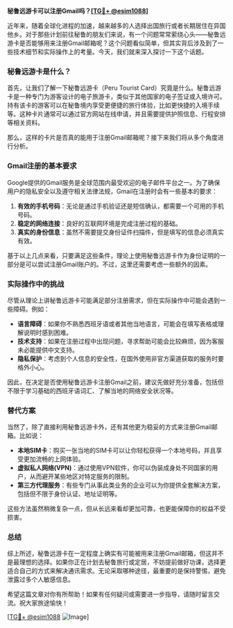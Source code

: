 **秘鲁远游卡可以注册Gmail吗？[[TG💪+ @esim1088](https://t.me/s/esim1088)]**

近年来，随着全球化进程的加速，越来越多的人选择出国旅行或者长期居住在异国他乡。对于那些计划前往秘鲁的朋友们来说，有一个问题常常萦绕心头——秘鲁远游卡是否能够用来注册Gmail邮箱呢？这个问题看似简单，但其实背后涉及到了一些技术细节和实际操作上的考量。今天，我们就来深入探讨一下这个话题。

### 秘鲁远游卡是什么？

首先，让我们了解一下秘鲁远游卡（Peru Tourist Card）究竟是什么。秘鲁远游卡是一种专门为游客设计的电子旅游卡，类似于其他国家的电子签证或入境许可。持有该卡的游客可以在秘鲁境内享受更便捷的旅行体验，比如更快捷的入境手续等。这种卡片通常可以通过官方网站在线申请，并且需要提供护照信息、行程安排等相关资料。

那么，这样的卡片是否真的能用于注册Gmail邮箱呢？接下来我们将从多个角度进行分析。

### Gmail注册的基本要求

Google提供的Gmail服务是全球范围内最受欢迎的电子邮件平台之一。为了确保用户的隐私安全以及遵守相关法律法规，Gmail在注册时会有一些基本的要求：

1. **有效的手机号码**：无论是通过手机验证还是短信确认，都需要一个可用的手机号码。
2. **稳定的网络连接**：良好的互联网环境是完成注册过程的基础。
3. **真实的身份信息**：虽然不需要提交身份证件扫描件，但是填写的信息必须真实有效。

基于以上几点来看，只要满足这些条件，理论上使用秘鲁远游卡作为身份证明的一部分是可以尝试注册Gmail账户的。不过，这里还需要考虑一些额外的因素。

### 实际操作中的挑战

尽管从理论上讲秘鲁远游卡可能满足部分注册需求，但在实际操作中可能会遇到一些障碍。例如：

- **语言障碍**：如果你不熟悉西班牙语或者其他当地语言，可能会在填写表格或理解说明时感到困难。
- **技术支持**：如果在注册过程中出现问题，寻求帮助可能会比较麻烦，因为客服未必能提供中文支持。
- **隐私保护**：考虑到个人信息的安全性，在国外使用非官方渠道获取的服务时要格外小心。

因此，在决定是否使用秘鲁远游卡注册Gmail之前，建议先做好充分准备，包括但不限于学习基础的西班牙语词汇、了解当地的网络安全状况等。

### 替代方案

当然了，除了直接利用秘鲁远游卡外，还有其他更为稳妥的方式来注册Gmail邮箱。比如说：

- **本地SIM卡**：购买一张当地的SIM卡可以让你轻松获得一个本地号码，并且享受更加流畅的上网体验。
- **虚拟私人网络(VPN)**：通过使用VPN软件，你可以伪装成身处不同国家的用户，从而避开某些地区对特定服务的限制。
- **第三方代理服务**：有些专门从事此类业务的企业可以为你提供全套解决方案，包括但不限于身份认证、地址证明等。

这些方法虽然稍微复杂一点，但从长远来看却更加可靠，也更能保障你的权益不受损害。

### 总结

综上所述，秘鲁远游卡在一定程度上确实有可能被用来注册Gmail邮箱，但这并不是最理想的选择。如果你正在计划去秘鲁旅行或定居，不妨提前做好功课，选择更适合自己的方式来解决通讯需求。无论采取哪种途径，最重要的是保持警惕，避免泄露过多个人敏感信息。

希望这篇文章对你有所帮助！如果有任何疑问或需要进一步指导，请随时留言交流。祝大家旅途愉快！

[[TG💪+ @esim1088](https://t.me/s/esim1088) ![Image](https://i.postimg.cc/4NQfJmqS/Snipaste-2025-05-13-00-14-12.png)]